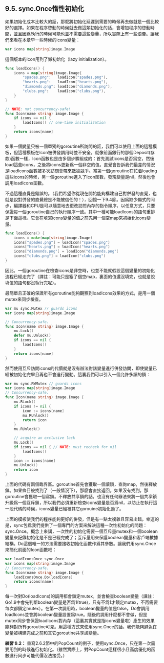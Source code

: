 ## 9.5. sync.Once惰性初始化

如果初始化成本比較大的話，那麼將初始化延遲到需要的時候再去做就是一個比較好的選擇。如果在程序啓動的時候就去做這類初始化的話，會增加程序的啓動時間，並且因爲執行的時候可能也並不需要這些變量，所以實際上有一些浪費。讓我們來看在本章早一些時候的icons變量：

```go
var icons map[string]image.Image
```

這個版本的Icon用到了懶初始化（lazy initialization）。

```go
func loadIcons() {
	icons = map[string]image.Image{
		"spades.png":   loadIcon("spades.png"),
		"hearts.png":   loadIcon("hearts.png"),
		"diamonds.png": loadIcon("diamonds.png"),
		"clubs.png":	loadIcon("clubs.png"),
	}
}

// NOTE: not concurrency-safe!
func Icon(name string) image.Image {
	if icons == nil {
		loadIcons() // one-time initialization
	}
	return icons[name]
}
```

如果一個變量只被一個單獨的goroutine所訪問的話，我們可以使用上面的這種模板，但這種模板在Icon被併發調用時並不安全。就像前面銀行的那個Deposit(存款)函數一樣，Icon函數也是由多個步驟組成的：首先測試icons是否爲空，然後load這些icons，之後將icons更新爲一個非空的值。直覺會告訴我們最差的情況是loadIcons函數被多次訪問會帶來數據競爭。當第一個goroutine在忙着loading這些icons的時候，另一個goroutine進入了Icon函數，發現變量是nil，然後也會調用loadIcons函數。

不過這種直覺是錯誤的。（我們希望你從現在開始能夠構建自己對併發的直覺，也就是說對併發的直覺總是不能被信任的！），回憶一下9.4節。因爲缺少顯式的同步，編譯器和CPU是可以隨意地去更改訪問內存的指令順序，以任意方式，只要保證每一個goroutine自己的執行順序一致。其中一種可能loadIcons的語句重排是下面這樣。它會在填寫icons變量的值之前先用一個空map來初始化icons變量。

```go
func loadIcons() {
	icons = make(map[string]image.Image)
	icons["spades.png"] = loadIcon("spades.png")
	icons["hearts.png"] = loadIcon("hearts.png")
	icons["diamonds.png"] = loadIcon("diamonds.png")
	icons["clubs.png"] = loadIcon("clubs.png")
}
```

因此，一個goroutine在檢查icons是非空時，也並不能就假設這個變量的初始化流程已經走完了（譯註：可能只是塞了個空map，裏面的值還沒填完，也就是說填值的語句都沒執行完呢）。

最簡單且正確的保證所有goroutine能夠觀察到loadIcons效果的方式，是用一個mutex來同步檢查。

```go
var mu sync.Mutex // guards icons
var icons map[string]image.Image

// Concurrency-safe.
func Icon(name string) image.Image {
	mu.Lock()
	defer mu.Unlock()
	if icons == nil {
		loadIcons()
	}
	return icons[name]
}
```

然而使用互斥訪問icons的代價就是沒有辦法對該變量進行併發訪問，即使變量已經被初始化完畢且再也不會進行變動。這裏我們可以引入一個允許多讀的鎖：

```go
var mu sync.RWMutex // guards icons
var icons map[string]image.Image
// Concurrency-safe.
func Icon(name string) image.Image {
	mu.RLock()
	if icons != nil {
		icon := icons[name]
		mu.RUnlock()
		return icon
	}
	mu.RUnlock()

	// acquire an exclusive lock
	mu.Lock()
	if icons == nil { // NOTE: must recheck for nil
		loadIcons()
	}
	icon := icons[name]
	mu.Unlock()
	return icon
}
```


上面的代碼有兩個臨界區。goroutine首先會獲取一個讀鎖，查詢map，然後釋放鎖。如果條目被找到了（一般情況下），那麼會直接返回。如果沒有找到，那goroutine會獲取一個寫鎖。不釋放共享鎖的話，也沒有任何辦法來將一個共享鎖升級爲一個互斥鎖，所以我們必須重新檢查icons變量是否爲nil，以防止在執行這一段代碼的時候，icons變量已經被其它gorouine初始化過了。

上面的模板使我們的程序能夠更好的併發，但是有一點太複雜且容易出錯。幸運的是，sync包爲我們提供了一個專門的方案來解決這種一次性初始化的問題：sync.Once。概念上來講，一次性的初始化需要一個互斥量mutex和一個boolean變量來記錄初始化是不是已經完成了；互斥量用來保護boolean變量和客戶端數據結構。Do這個唯一的方法需要接收初始化函數作爲其參數。讓我們用sync.Once來簡化前面的Icon函數吧：

```go
var loadIconsOnce sync.Once
var icons map[string]image.Image
// Concurrency-safe.
func Icon(name string) image.Image {
	loadIconsOnce.Do(loadIcons)
	return icons[name]
}
```

每一次對Do(loadIcons)的調用都會鎖定mutex，並會檢查boolean變量（譯註：Go1.9中會先判斷boolean變量是否爲1(true)，只有不爲1才鎖定mutex，不再需要每次都鎖定mutex）。在第一次調用時，boolean變量的值是false，Do會調用loadIcons並會將boolean變量設置爲true。隨後的調用什麼都不會做，但是mutex同步會保證loadIcons對內存（這裏其實就是指icons變量啦）產生的效果能夠對所有goroutine可見。用這種方式來使用sync.Once的話，我們能夠避免在變量被構建完成之前和其它goroutine共享該變量。

**練習 9.2：** 重寫2.6.2節中的PopCount的例子，使用sync.Once，只在第一次需要用到的時候進行初始化。（雖然實際上，對PopCount這樣很小且高度優化的函數進行同步可能代價沒法接受。）
